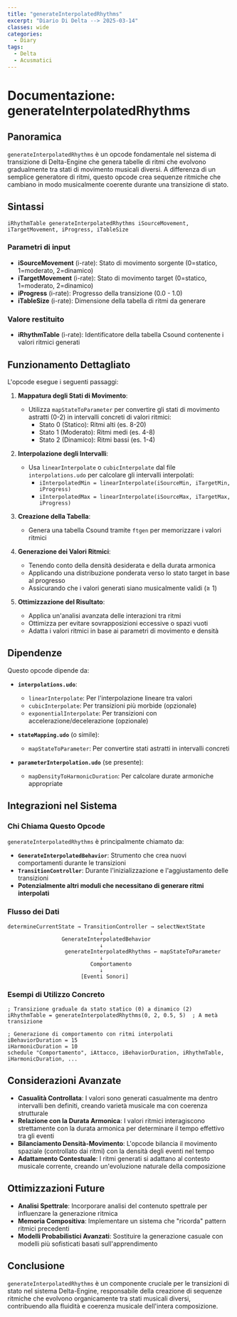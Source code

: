 ```yaml
---
title: "generateInterpolatedRhythms"
excerpt: "Diario Di Delta --> 2025-03-14"
classes: wide
categories:
  - Diary
tags:
  - Delta
  - Acusmatici
---
```


# Documentazione: generateInterpolatedRhythms

## Panoramica

`generateInterpolatedRhythms` è un opcode fondamentale nel sistema di transizione di Delta-Engine che genera tabelle di ritmi che evolvono gradualmente tra stati di movimento musicali diversi. A differenza di un semplice generatore di ritmi, questo opcode crea sequenze ritmiche che cambiano in modo musicalmente coerente durante una transizione di stato.

## Sintassi

```csound
iRhythmTable generateInterpolatedRhythms iSourceMovement, iTargetMovement, iProgress, iTableSize
```

### Parametri di input

- **iSourceMovement** (i-rate): Stato di movimento sorgente (0=statico, 1=moderato, 2=dinamico)
- **iTargetMovement** (i-rate): Stato di movimento target (0=statico, 1=moderato, 2=dinamico)
- **iProgress** (i-rate): Progresso della transizione (0.0 - 1.0)
- **iTableSize** (i-rate): Dimensione della tabella di ritmi da generare

### Valore restituito

- **iRhythmTable** (i-rate): Identificatore della tabella Csound contenente i valori ritmici generati

## Funzionamento Dettagliato

L'opcode esegue i seguenti passaggi:

1. **Mappatura degli Stati di Movimento**:
   - Utilizza `mapStateToParameter` per convertire gli stati di movimento astratti (0-2) in intervalli concreti di valori ritmici:
     - Stato 0 (Statico): Ritmi alti (es. 8-20)
     - Stato 1 (Moderato): Ritmi medi (es. 4-8)
     - Stato 2 (Dinamico): Ritmi bassi (es. 1-4)

2. **Interpolazione degli Intervalli**:
   - Usa `linearInterpolate` o `cubicInterpolate` dal file `interpolations.udo` per calcolare gli intervalli interpolati:
     - `iInterpolatedMin = linearInterpolate(iSourceMin, iTargetMin, iProgress)`
     - `iInterpolatedMax = linearInterpolate(iSourceMax, iTargetMax, iProgress)`

3. **Creazione della Tabella**:
   - Genera una tabella Csound tramite `ftgen` per memorizzare i valori ritmici

4. **Generazione dei Valori Ritmici**:
   - Tenendo conto della densità desiderata e della durata armonica
   - Applicando una distribuzione ponderata verso lo stato target in base al progresso
   - Assicurando che i valori generati siano musicalmente validi (≥ 1)

5. **Ottimizzazione del Risultato**:
   - Applica un'analisi avanzata delle interazioni tra ritmi
   - Ottimizza per evitare sovrapposizioni eccessive o spazi vuoti
   - Adatta i valori ritmici in base ai parametri di movimento e densità

## Dipendenze

Questo opcode dipende da:

- **`interpolations.udo`**:
  - `linearInterpolate`: Per l'interpolazione lineare tra valori
  - `cubicInterpolate`: Per transizioni più morbide (opzionale)
  - `exponentialInterpolate`: Per transizioni con accelerazione/decelerazione (opzionale)

- **`stateMapping.udo`** (o simile):
  - `mapStateToParameter`: Per convertire stati astratti in intervalli concreti

- **`parameterInterpolation.udo`** (se presente):
  - `mapDensityToHarmonicDuration`: Per calcolare durate armoniche appropriate

## Integrazioni nel Sistema

### Chi Chiama Questo Opcode

`generateInterpolatedRhythms` è principalmente chiamato da:

- **`GenerateInterpolatedBehavior`**: Strumento che crea nuovi comportamenti durante le transizioni
- **`TransitionController`**: Durante l'inizializzazione e l'aggiustamento delle transizioni
- **Potenzialmente altri moduli che necessitano di generare ritmi interpolati**

### Flusso dei Dati

```
determineCurrentState → TransitionController → selectNextState
                             ↓
                 GenerateInterpolatedBehavior
                             ↓
                  generateInterpolatedRhythms ← mapStateToParameter
                             ↓
                          Comportamento
                             ↓
                       [Eventi Sonori]
```

### Esempi di Utilizzo Concreto

```csound
; Transizione graduale da stato statico (0) a dinamico (2)
iRhythmTable = generateInterpolatedRhythms(0, 2, 0.5, 5)  ; A metà transizione

; Generazione di comportamento con ritmi interpolati
iBehaviorDuration = 15
iHarmonicDuration = 10
schedule "Comportamento", iAttacco, iBehaviorDuration, iRhythmTable, iHarmonicDuration, ...
```

## Considerazioni Avanzate

- **Casualità Controllata**: I valori sono generati casualmente ma dentro intervalli ben definiti, creando varietà musicale ma con coerenza strutturale
- **Relazione con la Durata Armonica**: I valori ritmici interagiscono strettamente con la durata armonica per determinare il tempo effettivo tra gli eventi
- **Bilanciamento Densità-Movimento**: L'opcode bilancia il movimento spaziale (controllato dai ritmi) con la densità degli eventi nel tempo
- **Adattamento Contestuale**: I ritmi generati si adattano al contesto musicale corrente, creando un'evoluzione naturale della composizione

## Ottimizzazioni Future

- **Analisi Spettrale**: Incorporare analisi del contenuto spettrale per influenzare la generazione ritmica
- **Memoria Compositiva**: Implementare un sistema che "ricorda" pattern ritmici precedenti
- **Modelli Probabilistici Avanzati**: Sostituire la generazione casuale con modelli più sofisticati basati sull'apprendimento

## Conclusione

`generateInterpolatedRhythms` è un componente cruciale per le transizioni di stato nel sistema Delta-Engine, responsabile della creazione di sequenze ritmiche che evolvono organicamente tra stati musicali diversi, contribuendo alla fluidità e coerenza musicale dell'intera composizione.